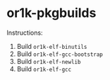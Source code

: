 # or1k-pkgbuilds

Instructions:
1) Build `or1k-elf-binutils`
2) Build `or1k-elf-gcc-bootstrap`
3) Build `or1k-elf-newlib`
4) Build `or1k-elf-gcc`
